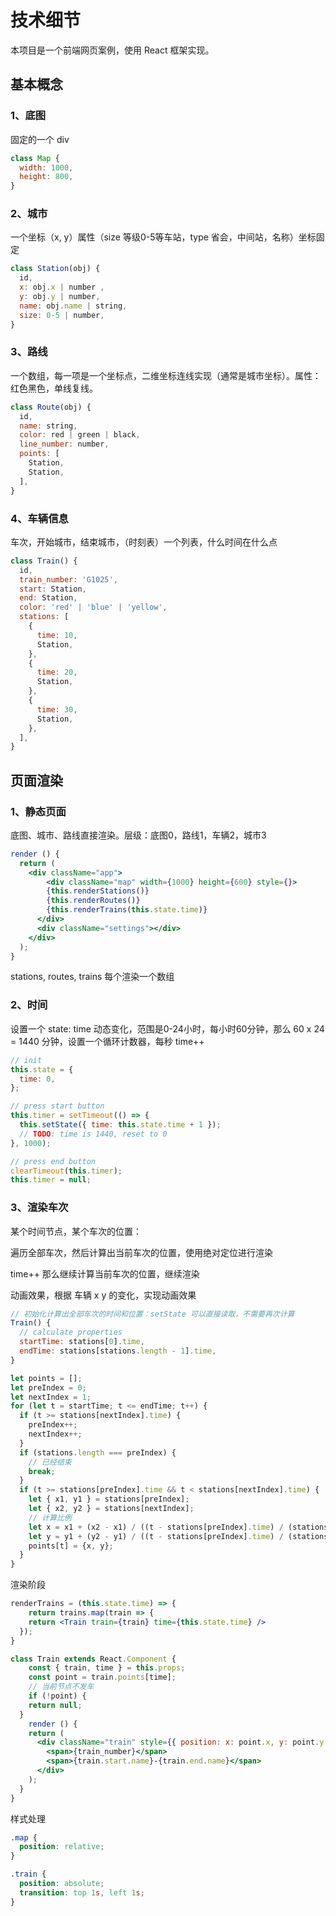 # 技术细节

本项目是一个前端网页案例，使用 React 框架实现。

## 基本概念

### 1、底图

固定的一个 div

~~~js
class Map {
  width: 1000,
  height: 800,
}
~~~

### 2、城市

一个坐标（x, y）属性（size 等级0-5等车站，type 省会，中间站，名称）坐标固定

~~~js
class Station(obj) {
  id,
  x: obj.x | number ,
  y: obj.y | number,
  name: obj.name | string,
  size: 0-5 | number,
}
~~~

### 3、路线

一个数组，每一项是一个坐标点，二维坐标连线实现（通常是城市坐标）。属性：红色黑色，单线复线。

~~~js
class Route(obj) {
  id,
  name: string,
  color: red | green | black,
  line_number: number,
  points: [
    Station,
    Station,
  ],
}
~~~

### 4、车辆信息

车次，开始城市，结束城市，（时刻表）一个列表，什么时间在什么点

~~~js
class Train() {
  id,
  train_number: 'G1025',
  start: Station,
  end: Station,
  color: 'red' | 'blue' | 'yellow',
  stations: [
    {
      time: 10,
      Station,
    },
    {
      time: 20,
      Station,
    },
    {
      time: 30,
      Station,
    },
  ],
}
~~~

## 页面渲染

### 1、静态页面

底图、城市、路线直接渲染。层级：底图0，路线1，车辆2，城市3

~~~jsx
render () {
  return (
    <div className="app">
    	<div className="map" width={1000} height={600} style={}>
        {this.renderStations()}
        {this.renderRoutes()}
        {this.renderTrains(this.state.time)}
      </div>
      <div className="settings"></div>
    </div>
  );
}
~~~

stations, routes, trains 每个渲染一个数组

### 2、时间

设置一个 state: time 动态变化，范围是0-24小时，每小时60分钟，那么 60 x 24 = 1440 分钟，设置一个循环计数器，每秒 time++

~~~js
// init
this.state = {
  time: 0,
};

// press start button
this.timer = setTimeout(() => {
  this.setState({ time: this.state.time + 1 });
  // TODO: time is 1440, reset to 0
}, 1000);

// press end button
clearTimeout(this.timer);
this.timer = null;
~~~

### 3、渲染车次

某个时间节点，某个车次的位置：

遍历全部车次，然后计算出当前车次的位置，使用绝对定位进行渲染

time++ 那么继续计算当前车次的位置，继续渲染

动画效果，根据 车辆 x y 的变化，实现动画效果

~~~js
// 初始化计算出全部车次的时间和位置：setState 可以直接读取，不需要再次计算
Train() {
  // calculate properties
  startTime: stations[0].time,
  endTime: stations[stations.length - 1].time,
}

let points = [];
let preIndex = 0;
let nextIndex = 1;
for (let t = startTime; t <= endTime; t++) {
  if (t >= stations[nextIndex].time) {
    preIndex++;
    nextIndex++;
  }
  if (stations.length === preIndex) {
    // 已经结束
    break;
  }
  if (t >= stations[preIndex].time && t < stations[nextIndex].time) {
    let { x1, y1 } = stations[preIndex];
    let { x2, y2 } = stations[nextIndex];
    // 计算比例
    let x = x1 + (x2 - x1) / ((t - stations[preIndex].time) / (stations[nextIndex].time - stations[preIndex].time ));
    let y = y1 + (y2 - y1) / ((t - stations[preIndex].time) / (stations[nextIndex].time - stations[preIndex].time ));
    points[t] = {x, y};
  }
}
~~~

渲染阶段

~~~jsx
renderTrains = (this.state.time) => {
	return trains.map(train => {
    return <Train train={train} time={this.state.time} />
  });
}
~~~

~~~jsx
class Train extends React.Component {
	const { train, time } = this.props;
	const point = train.points[time];
	// 当前节点不发车
	if (!point) {
    return null;
  }
	render () {
    return (
      <div className="train" style={{ position: x: point.x, y: point.y, color: color }}>
        <span>{train_number}</span>
        <span>{train.start.name}-{train.end.name}</span>
      </div>
    );
  }
}
~~~

样式处理

~~~css
.map {
  position: relative;
}

.train {
  position: absolute;
  transition: top 1s, left 1s;
}
~~~

